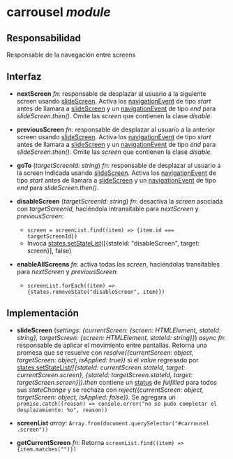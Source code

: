 # carrousel _module_

## Responsabilidad

Responsable de la navegación entre screens

## Interfaz

-   **nextScreen** _fn_: responsable de desplazar al usuario a la siguiente screen usando [slideScreen](#implementación). Activa los [navigationEvent](./display.md#eventos) de tipo _start_ antes de llamara a [slideScreen](#implementación) y un [navigationEvent](./display.md#eventos) de tipo _end_ para _slideScreen.then()_. Omite las _screen_ que contienen la clase _disable_.

-   **previousScreen** _fn_: responsable de desplazar al usuario a la anterior screen usando [slideScreen](#implementación). Activa los [navigationEvent](./display.md#eventos) de tipo _start_ antes de llamara a [slideScreen](#implementación) y un [navigationEvent](./display.md#eventos) de tipo _end_ para _slideScreen.then()_. Omite las _screen_ que contienen la clase _disable_.

-   **goTo** (_targetScreenId: string_) _fn_: responsable de desplazar al usuario a la screen indicada usando [slideScreen](#implementación). Activa los [navigationEvent](./display.md#eventos) de tipo _start_ antes de llamara a [slideScreen](#implementación) y un [navigationEvent](./display.md#eventos) de tipo _end_ para _slideScreen.then()_.

-   **disableScreen** (_targetScreenId: string_) _fn_: desactiva la _screen_ asociada con _targetScreenId_, haciéndola intransitable para _nextScreen_ y _previousScreen_:

    -   `screen = screenList.find((item) => {item.id === targetScreenId})`
    -   Invoca [states.setStateList](./states.md#interfaz)([{stateId: "disableScreen", target: screen}], false)

-   **enableAllScreens** _fn_: activa todas las _screen_, haciéndolas transitables para _nextScreen_ y _previousScreen_:

    -   `screenList.forEach((item) => {states.removeState("disableScreen", item)})`

## Implementación

-   **slideScreen** (_settings: {currentScreen: {screen: HTMLElement, stateId: string}, targetScreen: {screen: HTMLElement, stateId: string}}_) _async fn_: responsable de aplicar el movimiento entre pantallas. Retorna una promesa que se resuelve con _resolve({currentScreen: object, targetScreen: object, isApplied: true})_ si el _value_ regresado por [states.setStateList](./states.md#interfaz)_([{stateId: currentScreen.stateId, target: currentScreen.screen}, {stateId: targetScreen.stateId, target: targetScreen.screen}]).then_ contiene un [status](https://developer.mozilla.org/en-US/docs/Web/JavaScript/Reference/Global_Objects/Promise/allSettled#status) de _fulfilled_ para todos sus _stateChange_ y se rechaza con _reject({currentScreen: object, targetScreen: object, isApplied: false})_. Se agregara un `promise.catch((reason) => console.error("no se pudo completar el desplazamiento: %o", reason))`

-   **screenList** _array_: `Array.from(document.querySelector("#carrousel .screen"))`

-   **getCurrentScreen** _fn_: Retorna `screenList.find((item) => {item.matches("")})`
